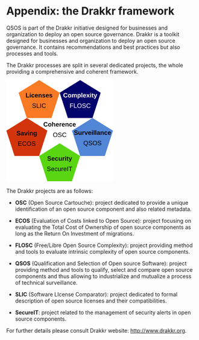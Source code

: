 # Appendix: the Drakkr framework

QSOS is part of the Drakkr initiative designed for businesses and organization to deploy an open source governance. Drakkr is a toolkit designed for businesses and organization to deploy an open source governance. It contains recommendations and best practices but also processes and tools.

The Drakkr processes are split in several dedicated projects, the whole providing a comprehensive and coherent framework.

![Drakkr Framework](../Images/drakkr-schema_en.png)

The Drakkr projects are as follows:

* __OSC__ (Open Source Cartouche): project dedicated to provide a unique identification of an open source component and also related metadata.

* __ECOS__ (Evaluation of Costs linked to Open Source): project focusing on evaluating the Total Cost of Ownership of open source components as long as the Return On Investment of migrations.

* __FLOSC__ (Free/Libre Open Source Complexity): project providing method and tools to evaluate intrinsic complexity of open source components.

* __QSOS__ (Qualification and Selection of Open source Software): project providing method and tools to qualify, select and compare open source components and thus allowing to industrialize and mutualize a process of technical surveillance.

* __SLIC__ (Software LIcense Comparator): project dedicated to formal description of open source licenses and their compatibilities.

* __SecureIT__: project related to the management of security alerts in open source components.

For further details please consult Drakkr website: <http://www.drakkr.org>.

